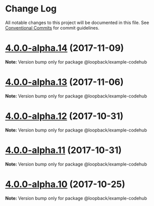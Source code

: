 # Change Log

All notable changes to this project will be documented in this file.
See [Conventional Commits](https://conventionalcommits.org) for commit guidelines.

<a name="4.0.0-alpha.14"></a>
# [4.0.0-alpha.14](https://github.com/strongloop/loopback-next/compare/@loopback/example-codehub@4.0.0-alpha.13...@loopback/example-codehub@4.0.0-alpha.14) (2017-11-09)




**Note:** Version bump only for package @loopback/example-codehub

<a name="4.0.0-alpha.13"></a>
# [4.0.0-alpha.13](https://github.com/strongloop/loopback-next/compare/@loopback/example-codehub@4.0.0-alpha.12...@loopback/example-codehub@4.0.0-alpha.13) (2017-11-06)




**Note:** Version bump only for package @loopback/example-codehub

<a name="4.0.0-alpha.12"></a>
# [4.0.0-alpha.12](https://github.com/strongloop/loopback-next/compare/@loopback/example-codehub@4.0.0-alpha.11...@loopback/example-codehub@4.0.0-alpha.12) (2017-10-31)




**Note:** Version bump only for package @loopback/example-codehub

<a name="4.0.0-alpha.11"></a>
# [4.0.0-alpha.11](https://github.com/strongloop/loopback-next/compare/@loopback/example-codehub@4.0.0-alpha.10...@loopback/example-codehub@4.0.0-alpha.11) (2017-10-31)




**Note:** Version bump only for package @loopback/example-codehub

<a name="4.0.0-alpha.10"></a>
# [4.0.0-alpha.10](https://github.com/strongloop/loopback-next/compare/@loopback/example-codehub@4.0.0-alpha.7...@loopback/example-codehub@4.0.0-alpha.10) (2017-10-25)




**Note:** Version bump only for package @loopback/example-codehub
